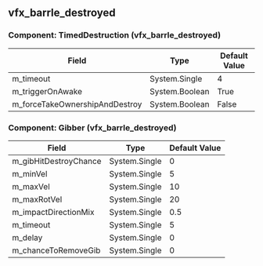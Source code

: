 ## vfx_barrle_destroyed

### Component: TimedDestruction (vfx_barrle_destroyed)

|Field|Type|Default Value|
|---|---|---|
|m_timeout|System.Single|4|
|m_triggerOnAwake|System.Boolean|True|
|m_forceTakeOwnershipAndDestroy|System.Boolean|False|

### Component: Gibber (vfx_barrle_destroyed)

|Field|Type|Default Value|
|---|---|---|
|m_gibHitDestroyChance|System.Single|0|
|m_minVel|System.Single|5|
|m_maxVel|System.Single|10|
|m_maxRotVel|System.Single|20|
|m_impactDirectionMix|System.Single|0.5|
|m_timeout|System.Single|5|
|m_delay|System.Single|0|
|m_chanceToRemoveGib|System.Single|0|

